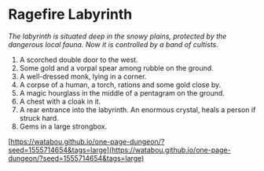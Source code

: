 # Ragefire Labyrinth

_The labyrinth is situated deep in the snowy plains, protected by the dangerous local fauna. Now it is controlled by a band of cultists._

1. A scorched double door to the west.
2. Some gold and a vorpal spear among rubble on the ground.
3. A well-dressed monk, lying in a corner.
4. A corpse of a human, a torch, rations and some gold close by.
5. A magic hourglass in the middle of a pentagram on the ground.
6. A chest with a cloak in it.
7. A rear entrance into the labyrinth. An enormous crystal, heals a person if struck hard.
8. Gems in a large strongbox.

[https://watabou.github.io/one-page-dungeon/?seed=1555714654&tags=large](https://watabou.github.io/one-page-dungeon/?seed=1555714654&tags=large)

